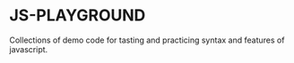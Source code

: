 # JS-PLAYGROUND

Collections of demo code for tasting and practicing syntax and features of javascript.